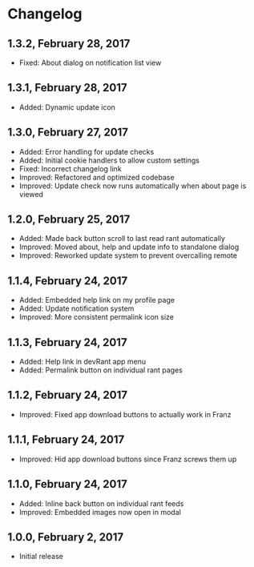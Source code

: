 # Changelog

## 1.3.2, February 28, 2017

* Fixed: About dialog on notification list view

## 1.3.1, February 28, 2017

* Added: Dynamic update icon

## 1.3.0, February 27, 2017

* Added: Error handling for update checks
* Added: Initial cookie handlers to allow custom settings
* Fixed: Incorrect changelog link
* Improved: Refactored and optimized codebase
* Improved: Update check now runs automatically when about page is viewed

## 1.2.0, February 25, 2017

* Added: Made back button scroll to last read rant automatically
* Improved: Moved about, help and update info to standalone dialog
* Improved: Reworked update system to prevent overcalling remote

## 1.1.4, February 24, 2017

* Added: Embedded help link on my profile page
* Added: Update notification system
* Improved: More consistent permalink icon size

## 1.1.3, February 24, 2017

* Added: Help link in devRant app menu
* Added: Permalink button on individual rant pages

## 1.1.2, February 24, 2017

* Improved: Fixed app download buttons to actually work in Franz

## 1.1.1, February 24, 2017

* Improved: Hid app download buttons since Franz screws them up

## 1.1.0, February 24, 2017

* Added: Inline back button on individual rant feeds
* Improved: Embedded images now open in modal

## 1.0.0, February 2, 2017

* Initial release